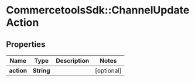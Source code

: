 # CommercetoolsSdk::ChannelUpdateAction

## Properties
Name | Type | Description | Notes
------------ | ------------- | ------------- | -------------
**action** | **String** |  | [optional] 

